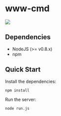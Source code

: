 www-cmd
=======

![](http://raneksi.github.io/www-cmd/screenshot.png)

## Dependencies

* NodeJS (>= v0.8.x)
* npm

## Quick Start

Install the dependencies:

    npm install
    
Run the server:

    node run.js
